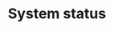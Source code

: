 ---
title: System status
layout: design-pattern-variations
category: Feedback/notifications
permalink: ui-patterns/feedback-notifications/system-status/
design-pattern-type: mobile
extra-video-variation-1: design-pattern-system-status
main-image-variation: design-pattern-system-status.png

what: >
 A visual or textual indication that explains to the user how the system is behaving.

title-variation-1: Progress indicators

what-variation-1: >
 It provides information about the progress of the processes carried out by the system.

why-variation-1: >
 To provide feedback on how the system is behaving, and make users feel in control.

do-variation-1: >
 * Offer a cancel option for potentially lengthy operations.

 * Reduce the waiting time perception.

 * Consider showing different tasks the system is processing.

 * Consider using blank versions of pages in which information is gradually loaded.
 
 * Consider using transitions to reflect the process.
 
 * Consider presenting product features during lengthy loadings.

dont-variation-1: >
 * Avoid using just spinners (loaders).

 * Make users focus on the waiting time.

title-variation-2: Offline communication

what-variation-2: >
 A message shown to the user that reflects the offline situation, usually on mobile devices.

why-variation-2: >
 Give feedback about why some of the functions are not available, and let users try to solve the problem outside the product.

do-variation-2: >
 * Keep users informed; clearly communicate the offline situation.

 * Display as soon as there is no internet, otherwise whenever being offline blocked some action.

 * Offer a reload option.

 * Try to provide as much offline content and tools as possible, through cache and queues.
 
 * Consider displaying an illustration or icon.

dont-variation-1: >
 * Show everlasting spinners or loaders.

 * Show a lot of empty space.

 * Be inconsistent or incomprehensible with the alerts.

 * Let people start something they can’t finish.

 * Show raw error message like: The operation couldn’t be completed. (kCFErrorDomainCFNetwork error 2.).

---